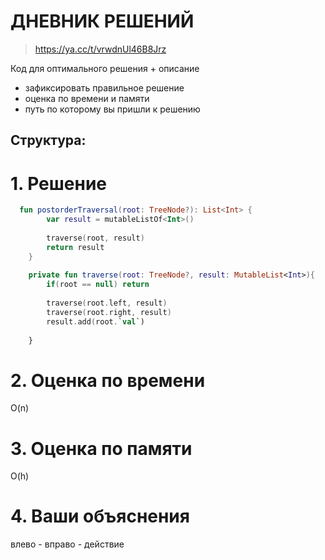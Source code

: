 # ДНЕВНИК РЕШЕНИЙ

> https://ya.cc/t/vrwdnUl46B8Jrz

Код для оптимального решения + описание 

- зафиксировать правильное решение
- оценка по времени и памяти
- путь по которому вы пришли к решению


## Структура:

# 1. Решение

```kotlin
  fun postorderTraversal(root: TreeNode?): List<Int> {
        var result = mutableListOf<Int>()
        
        traverse(root, result)
        return result
    }
    
    private fun traverse(root: TreeNode?, result: MutableList<Int>){
        if(root == null) return
        
        traverse(root.left, result)
        traverse(root.right, result)
        result.add(root.`val`)
    
    }
```


# 2. Оценка по времени
O(n)

# 3. Оценка по памяти
O(h) 

# 4. Ваши объяснения
влево - вправо - действие

